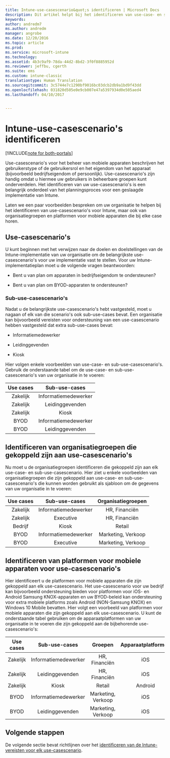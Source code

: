```yaml
---
title: Intune-use-casescenario&quot;s identificeren | Microsoft Docs
description: Dit artikel helpt bij het identificeren van use-case- en sub-use-casescenario&quot;s van Intune voor een cloudimplementatie van Microsoft Intune.
keywords: 
author: andredm7
ms.author: andredm
manager: angrobe
ms.date: 12/20/2016
ms.topic: article
ms.prod: 
ms.service: microsoft-intune
ms.technology: 
ms.assetid: 4b3c9af9-78da-44d2-8bd2-3f0f8885952d
ms.reviewer: jeffbu, cgerth
ms.suite: ems
ms.custom: intune-classic
translationtype: Human Translation
ms.sourcegitcommit: 3c5744e7c1290bf9016bc03dcb2db9a1bd9f43dd
ms.openlocfilehash: 031820d505e0e9cb007e47a5397934d0e505aed4
ms.lasthandoff: 04/10/2017


---
```


# <a name="identify-intune-use-case-scenarios"></a>Intune-use-casescenario's identificeren

[!INCLUDE[note for both-portals](../includes/note-for-both-portals.md)]

Use-casescenario's voor het beheer van mobiele apparaten beschrijven het gebruikerstype of de gebruikersrol en het eigendom van het apparaat (bijvoorbeeld bedrijfseigendom of persoonlijk). Use-casescenario's zijn handig omdat u hiermee uw gebruikers in beheerbare groepen kunt onderverdelen. Het identificeren van uw use-casescenario's is een belangrijk onderdeel van het planningsproces voor een geslaagde implementatie van Intune.

Laten we een paar voorbeelden bespreken om uw organisatie te helpen bij het identificeren van use-casescenario's voor Intune, maar ook van organisatiegroepen en platformen voor mobiele apparaten die bij elke case horen.

## <a name="use-case-scenarios"></a>Use-casescenario's

U kunt beginnen met het verwijzen naar de doelen en doelstellingen van de Intune-implementatie van uw organisatie om de belangrijkste use-casescenario's voor uw implementatie vast te stellen. Voor uw Intune-implementatieplan moet u de volgende vragen beantwoorden:

-   Bent u van plan om apparaten in bedrijfseigendom te ondersteunen?

-   Bent u van plan om BYOD-apparaten te ondersteunen?

### <a name="sub-use-case-scenarios"></a>Sub-use-casescenario's

Nadat u de belangrijkste use-casescenario's hebt vastgesteld, moet u nagaan of elk van die scenario's ook sub-use-cases bevat. Een organisatie kan bijvoorbeeld vereisten voor ondersteuning van een use-casescenario hebben vastgesteld dat extra sub-use-cases bevat:

-   Informatiemedewerker

-   Leidinggevenden

-   Kiosk

Hier volgen enkele voorbeelden van use-case- en sub-use-casescenario's. Gebruik de onderstaande tabel om de use-case- en sub-use-casescenario's van uw organisatie in te voeren:

| **Use cases** | **Sub-use-cases** |
|:---:|:---:|
| Zakelijk | Informatiemedewerker |              
| Zakelijk | Leidinggevenden |           
| Zakelijk | Kiosk |
| BYOD | Informatiemedewerker |           
| BYOD | Leidinggevenden |

## <a name="identify-organizational-groups-associated-with-use-case-scenarios"></a>Identificeren van organisatiegroepen die gekoppeld zijn aan use-casescenario's

Nu moet u de organisatiegroepen identificeren die gekoppeld zijn aan elk use-case- en sub-use-casescenario. Hier ziet u enkele voorbeelden van organisatiegroepen die zijn gekoppeld aan use-case- en sub-use-casescenario's die kunnen worden gebruikt als sjabloon om de gegevens van uw organisatie in te voeren:

| **Use cases** | **Sub-use-cases** | **Organisatiegroepen** |
|:---:|:---:|:---:|
| Zakelijk | Informatiemedewerker | HR, Financiën |               
| Zakelijk | Executive | HR, Financiën |            
| Bedrijf | Kiosk | Retail |
| BYOD | Informatiemedewerker | Marketing, Verkoop |            
| BYOD | Executive | Marketing, Verkoop |

## <a name="identify-mobile-device-platforms-for-use-case-scenarios"></a>Identificeren van platformen voor mobiele apparaten voor use-casescenario's

Hier identificeert u de platformen voor mobiele apparaten die zijn gekoppeld aan elk use-casescenario. Het use-casescenario voor uw bedrijf kan bijvoorbeeld ondersteuning bieden voor platformen voor iOS- en Android Samsung KNOX-apparaten en uw BYOD-beleid kan ondersteuning voor extra mobiele platforms zoals Android (NON-Samsung KNOX) en Windows 10 Mobile bevatten. Hier volgt een voorbeeld van platformen voor mobiele apparaten die zijn gekoppeld aan elk use-casescenario. U kunt de onderstaande tabel gebruiken om de apparaatplatformen van uw organisatie in te voeren die zijn gekoppeld aan de bijbehorende use-casescenario's:

| **Use cases** | **Sub-use-cases** | **Groepen** | **Apparaatplatformen** |   
|:---:|:---:|:---:|:---:|
| Zakelijk | Informatiemedewerker | HR, Financiën | iOS |                                                           
| Zakelijk | Leidinggevenden | HR, Financiën | iOS |                                                           
| Zakelijk | Kiosk | Retail | Android |
| BYOD | Informatiemedewerker | Marketing, Verkoop | iOS |                                                           
| BYOD | Leidinggevenden | Marketing, Verkoop | iOS |

## <a name="next-steps"></a>Volgende stappen

De volgende sectie bevat richtlijnen over het [identificeren van de Intune-vereisten voor elk use-casescenario](section-3-determine-use-case-requirements.md).

